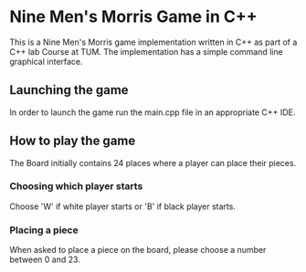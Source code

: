 # Nine Men's Morris Game in C++
This is a Nine Men's Morris game implementation written in C++ as part of a C++ lab Course at TUM.
The implementation has a simple command line graphical interface.

## Launching the game
In order to launch the game run the main.cpp file in an appropriate C++ IDE.

## How to play the game
The Board initially contains 24 places where a player can place their pieces.
### Choosing which player starts
Choose 'W' if white player starts or 'B' if black player starts.
### Placing a piece
When asked to place a piece on the board, please choose a number between 0 and 23.
